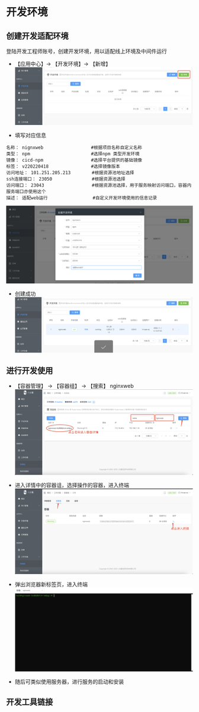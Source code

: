 # 开发环境

## 创建开发适配环境
登陆开发工程师账号，创建开发环境，用以适配线上环境及中间件运行

- 【应用中心】→ 【开发环境】→ 【新增】
![](images/36.png)

- 填写对应信息
```
名称： nignxweb                  #根据项目名称自定义名称
类型： npm                       #选择npm 类型开发环境
镜像： cicd-npm                  #选择平台提供的基础镜像
标签： v220220418                #选择镜像版本
访问地址： 101.251.205.213        #根据资源池地址选择
ssh连接端口： 23050               #根据资源池选择
访问端口： 23043                  #根据资源池选择，用于服务映射访问端口，容器内服务端口亦使用这个
描述： 适配web运行                 #自定义开发环境使用的信息记录
``` 

![](images/37.png)

- 创建成功
![](images/38.png)


## 进行开发使用
- 【容器管理】 → 【容器组】 → 【搜索】 nginxweb
![](images/39.png)

- 进入详情中的容器诅，选择操作的容器，进入终端
![](images/40.png)

- 弹出浏览器新标签页，进入终端
![](images/41.png)

- 随后可类似使用服务器，进行服务的启动和安装

## 开发工具链接
